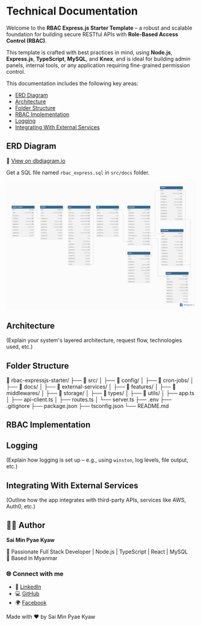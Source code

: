 # Technical Documentation

Welcome to the **RBAC Express.js Starter Template** – a robust and scalable foundation for building secure RESTful APIs with **Role-Based Access Control (RBAC)**.

This template is crafted with best practices in mind, using **Node.js**, **Express.js**, **TypeScript**, **MySQL**, and **Knex**, and is ideal for building admin panels, internal tools, or any application requiring fine-grained permission control.

This documentation includes the following key areas:

- [ERD Diagram](#erd-diagram)
- [Architecture](#architecture)
- [Folder Structure](#folder-structure)
- [RBAC Implementation](#rbac-implementation)
- [Logging](#logging)
- [Integrating With External Services](#integrating-with-external-services)

## ERD Diagram

🔗 [View on dbdiagram.io](https://dbdiagram.io/d/680675261ca52373f5c46e4d)

Get a SQL file named `rbac_express.sql` in `src/docs` folder.

![ERD](./erd.png)

## Architecture

(Explain your system's layered architecture, request flow, technologies used, etc.)

## Folder Structure

📁 rbac-expressjs-starter/
├── 📁 src/
│ ├── 📁 config/
│ ├── 📁 cron-jobs/
│ ├── 📁 docs/
│ ├── 📁 external-services/
│ ├── 📁 features/
│ ├── 📁 middlewares/
│ ├── 📁 storage/
│ ├── 📁 types/
│ ├── 📁 utils/
│ ├── app.ts
│ ├── api-client.ts
│ ├── routes.ts
│ └── server.ts
├── .env
├── .gitignore
├── package.json
├── tsconfig.json
└── README.md

## RBAC Implementation

## Logging

(Explain how logging is set up – e.g., using `winston`, log levels, file output, etc.)

## Integrating With External Services

(Outline how the app integrates with third-party APIs, services like AWS, Auth0, etc.)

## 👨‍💻 Author

**Sai Min Pyae Kyaw**

💼 Passionate Full Stack Developer | Node.js | TypeScript | React | MySQL  
📍 Based in Myanmar

### 🌐 Connect with me

- 💼 [LinkedIn](https://www.linkedin.com/in/sai-min-pyae-kyaw-369005200/)
- 💻 [GitHub](https://github.com/MinPyaeKyaw)
- 🌍 [Facebook](https://www.facebook.com/minpyae.kyaw.73)

Made with ❤️ by Sai Min Pyae Kyaw
